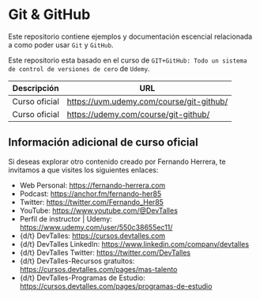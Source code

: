 # Git & GitHub

Este repositorio contiene ejemplos y documentación escencial relacionada a como poder usar ```Git``` y ```GitHub```.

Este repositorio esta basado en el curso de ```GIT+GitHub: Todo un sistema de control de versiones de cero``` de ```Udemy```.

| Descripción | URL |
| ------------- | ------------- |
| Curso oficial | https://uvm.udemy.com/course/git-github/ |
| Curso oficial | https://udemy.com/course/git-github/ |

## Información adicional de curso oficial

Si deseas explorar otro contenido creado por Fernando Herrera, te invitamos a que visites los siguientes enlaces:

- Web Personal: https://fernando-herrera.com
- Podcast: https://anchor.fm/fernando-her85
- Twitter: https://twitter.com/Fernando_Her85
- YouTube: https://www.youtube.com/@DevTalles
- Perfil de instructor | Udemy: https://www.udemy.com/user/550c38655ec11/
- {d/t} DevTalles: https://cursos.devtalles.com
- {d/t} DevTalles LinkedIn: https://www.linkedin.com/company/devtalles
- {d/t} DevTalles Twitter: https://twitter.com/DevTalles
- {d/t} DevTalles-Recursos gratuitos: https://cursos.devtalles.com/pages/mas-talento
- {d/t} DevTalles-Programas de Estudio: https://cursos.devtalles.com/pages/programas-de-estudio

